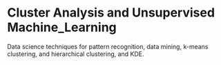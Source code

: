 # Cluster Analysis and Unsupervised Machine_Learning

Data science techniques for pattern recognition, data mining, k-means clustering, and hierarchical clustering, and KDE.
